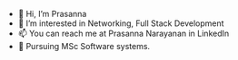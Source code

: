 - 👋 Hi, I’m Prasanna
- 👀 I’m interested in Networking, Full Stack Development 
- 📫 You can reach me at Prasanna Narayanan in LinkedIn
- 📍 Pursuing MSc Software systems.
